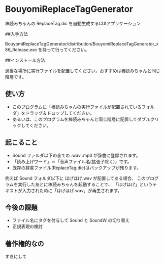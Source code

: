 # BouyomiReplaceTagGenerator

棒読みちゃんの ReplaceTag.dic を自動生成するCUIアプリケーション

##入手方法

BouyomiReplaceTagGenerator/distribution/BouyomiReplaceTagGenerator_x86_Release.exe を持って行ってください。

##インストール方法

適当な場所に実行ファイルを配置してください。おすすめは棒読みちゃんと同じ階層です。

## 使い方
* このプログラムに「棒読みちゃんの実行ファイルが配置されているフォルダ」をドラッグ＆ドロップしてください。
* あるいは、このプログラムを棒読みちゃんと同じ階層に配置してダブルクリックしてください。

## 起こること

* Sound ファルダ以下の全ての .wav .mp3 が辞書に登録されます。
* 「読み上げワード」＝「音声ファイル名(拡張子除く)」です。
* 既存の辞書ファイル(ReplaceTag.dic)はバックアップが残ります。

例えば Sound フォルダ以下に ほげほげ.wav が配置してある場合、
このプログラムを実行したあとに棒読みちゃんを起動することで、
「ほげほげ」というテキストが入力された時に「ほげほげ.wav」が再生されます。

## 今後の課題

* ファイル名にタグを付与して Sound と SoundW の切り替え
* 正規表現の検討

## 著作権的なの

すきにして

